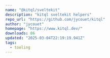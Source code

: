 ```yaml
---
name: "@kitql/sveltekit"
description: "kitql sveltekit helpers"
repo_url: "https://github.com/jycouet/kitql"
author: "jycouet"
homepage: "https://www.kitql.dev/"
downloads: 86
updated: "2025-03-04T22:19:19.941Z"
tags: 
  - tooling
---
```

